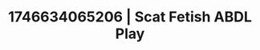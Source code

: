 ---
categories:
- Fantasy lover
- AI-generated
- Obedience kink
- Lip biting
- Smudged makeup
- ASMR
- Caressing curves
- Cosplay
image: /assets/images/1746634065206.jpg
layout: post
seo:
  description: Featured content with high-quality ABDL Play, Scat Fetish. HD images
    available.
  keywords: ABDL Play, Scat Fetish
  og_image: /assets/images/1746634065206.jpg
  schema_type: VisualArtwork
tags:
- ABDL Play
- '#1746634065206'
- Scat Fetish
title: 1746634065206 | Scat Fetish ABDL Play
---